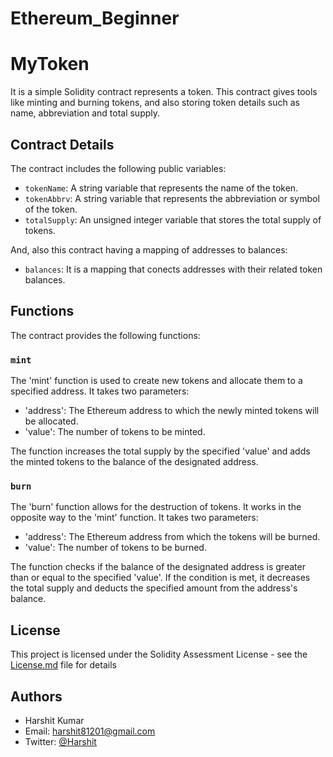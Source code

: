 # Ethereum_Beginner

# MyToken

It is a simple Solidity contract represents a token. This contract gives tools like minting and burning tokens, and also storing token details such as name, abbreviation and total supply. 

## Contract Details

The contract includes the following public variables:

- `tokenName`: A string variable that represents the name of the token.
- `tokenAbbrv`: A string variable that represents the abbreviation or symbol of the token.
- `totalSupply`: An unsigned integer variable that stores the total supply of tokens.

And, also this contract having a mapping of addresses to balances:

- `balances`: It is a mapping that conects addresses with their related token balances.

## Functions

The contract provides the following functions:

### `mint`

The 'mint' function is used to create new tokens and allocate them to a specified address. It takes two parameters:

- 'address': The Ethereum address to which the newly minted tokens will be allocated.
- 'value': The number of tokens to be minted.

The function increases the total supply by the specified 'value' and adds the minted tokens to the balance of the designated address.

### `burn`

The 'burn' function allows for the destruction of tokens. It works in the opposite way to the 'mint' function. It takes two parameters:

- 'address': The Ethereum address from which the tokens will be burned.
- 'value': The number of tokens to be burned.

The function checks if the balance of the designated address is greater than or equal to the specified 'value'. If the condition is met, it decreases the total supply and deducts the specified amount from the address's balance.

## License

This project is licensed under the Solidity Assessment License - see the [License.md](LICENSE.md) file for details

## Authors

- Harshit Kumar
- Email: harshit81201@gmail.com
- Twitter: [@Harshit](https://twitter.com/Harshit11220373)

